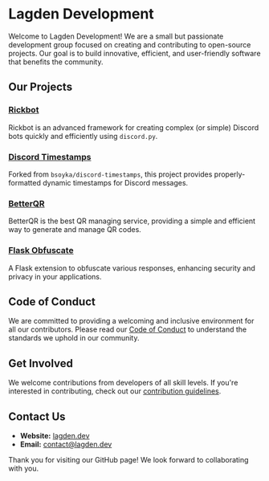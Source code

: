 # Lagden Development

Welcome to Lagden Development! We are a small but passionate development group focused on creating and contributing to open-source projects. Our goal is to build innovative, efficient, and user-friendly software that benefits the community.

## Our Projects

### [Rickbot](https://github.com/Lagden-Development/rickbot)
Rickbot is an advanced framework for creating complex (or simple) Discord bots quickly and efficiently using `discord.py`.

### [Discord Timestamps](https://github.com/Lagden-Development/discord-timestamps)
Forked from `bsoyka/discord-timestamps`, this project provides properly-formatted dynamic timestamps for Discord messages.

### [BetterQR](https://github.com/Lagden-Development/betterqr)
BetterQR is the best QR managing service, providing a simple and efficient way to generate and manage QR codes.

### [Flask Obfuscate](https://github.com/Lagden-Development/flask-obfuscate)
A Flask extension to obfuscate various responses, enhancing security and privacy in your applications.

## Code of Conduct

We are committed to providing a welcoming and inclusive environment for all our contributors. Please read our [Code of Conduct](https://github.com/Lagden-Development/.github/blob/main/CODE_OF_CONDUCT.md) to understand the standards we uphold in our community.

## Get Involved

We welcome contributions from developers of all skill levels. If you're interested in contributing, check out our [contribution guidelines](https://github.com/Lagden-Development/.github/blob/main/CONTRIBUTING.md).

## Contact Us

- **Website:** [lagden.dev](https://lagden.dev)
- **Email:** [contact@lagden.dev](mailto:contact@lagden.dev)

Thank you for visiting our GitHub page! We look forward to collaborating with you.
